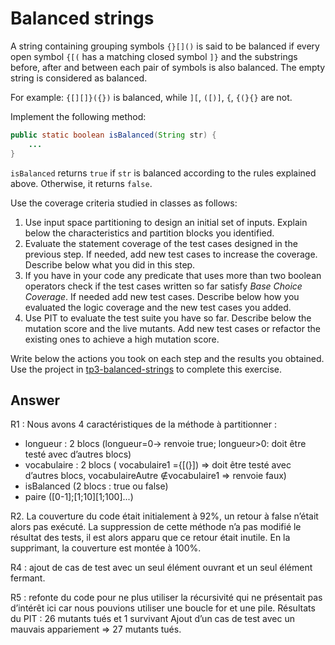 # Balanced strings

A string containing grouping symbols `{}[]()` is said to be balanced if every open symbol `{[(` has a matching closed symbol `]}` and the substrings before, after and between each pair of symbols is also balanced. The empty string is considered as balanced.

For example: `{[][]}({})` is balanced, while `][`, `([)]`, `{`, `{(}{}` are not.

Implement the following method:

```java
public static boolean isBalanced(String str) {
    ...
}
```

`isBalanced` returns `true` if `str` is balanced according to the rules explained above. Otherwise, it returns `false`.

Use the coverage criteria studied in classes as follows:

1. Use input space partitioning to design an initial set of inputs. Explain below the characteristics and partition blocks you identified.
2. Evaluate the statement coverage of the test cases designed in the previous step. If needed, add new test cases to increase the coverage. Describe below what you did in this step.
3. If you have in your code any predicate that uses more than two boolean operators check if the test cases written so far satisfy *Base Choice Coverage*. If needed add new test cases. Describe below how you evaluated the logic coverage and the new test cases you added.
4. Use PIT to evaluate the test suite you have so far. Describe below the mutation score and the live mutants. Add new test cases or refactor the existing ones to achieve a high mutation score.

Write below the actions you took on each step and the results you obtained.
Use the project in [tp3-balanced-strings](../code/tp3-balanced-strings) to complete this exercise.

## Answer

R1 : Nous avons 4 caractéristiques de la méthode à partitionner : 
- longueur : 2 blocs (longueur=0-> renvoie true; longueur>0: doit être testé avec d’autres blocs)
- vocabulaire : 2 blocs ( vocabulaire1 ={[(}]) => doit être testé avec d’autres blocs, vocabulaireAutre	∉vocabulaire1 => renvoie faux)
- isBalanced (2 blocs : true ou false)
- paire ([0-1];[1;10][1;100]...)

R2. La couverture du code était initialement à 92%, un retour à false n’était alors pas exécuté. La suppression de cette méthode n’a pas modifié le résultat des tests, il est alors apparu que ce retour était inutile. En la supprimant, la couverture est montée à 100%.

R4 : ajout de cas de test avec un seul élément ouvrant et un seul élément fermant.

R5 : refonte du code pour ne plus utiliser la récursivité qui ne présentait pas d’intérêt ici car nous pouvions utiliser une boucle for et une pile. 
Résultats du PIT : 26 mutants tués et 1 survivant 
Ajout d’un cas de test avec un mauvais appariement => 27 mutants tués.
